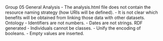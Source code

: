 Group 05
    General
    Analysis
        - The analysis.html file does not contain the resource naming strategy (how URIs will be defined).
        - It is not clear which benefits will be obtained from linking those data with other datasets.
    Ontology
        - Identifiers are not numbers.
        - Dates are not strings.
    RDF generated
        - Individuals cannot be classes.
        - Unify the encoding of booleans.
        - Empty values are inserted.
